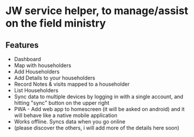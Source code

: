 # JW service helper, to manage/assist on the field ministry

## Features
- Dashboard
- Map with householders
- Add Householders
- Add Details to your householders
- Record Notes & visits mapped to a householder
- List Householders
- Sync data to multiple devices by logging in with a single account, and hitting "sync" button on the upper right
- PWA - Add web app to homescreen (it will be asked on android) and it will behave like a native mobile application
- Works offline. Syncs data when you go online
- (please discover the others, i will add more of the details here soon)
  